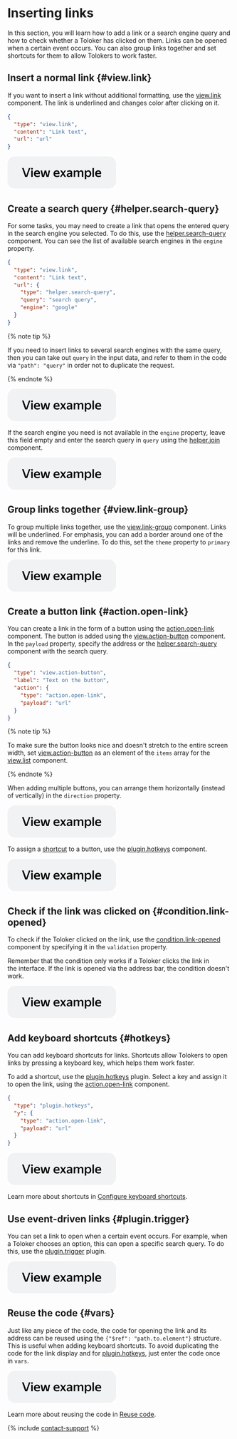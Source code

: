 # Inserting links

In this section, you will learn how to add a link or a search engine query and how to check whether a Toloker has clicked on them. Links can be opened when a certain event occurs. You can also group links together and set shortcuts for them to allow Tolokers to work faster.

## Insert a normal link {#view.link}

If you want to insert a link without additional formatting, use the [view.link](../reference/view.link.md) component. The link is underlined and changes color after clicking on it.

```json
{
  "type": "view.link",
  "content": "Link text",
  "url": "url"
}
```

[![image](../_images/buttons/view-example.svg)](https://ya.cc/t/8AWWLoEf3ttF2F)

## Create a search query {#helper.search-query}

For some tasks, you may need to create a link that opens the entered query in the search engine you selected. To do this, use the [helper.search-query](../reference/helper.search-query.md) component. You can see the list of available search engines in the `engine` property.

```json
{
  "type": "view.link",
  "content": "Link text",
  "url": {
    "type": "helper.search-query",
    "query": "search query",
    "engine": "google"
  }
}
```

{% note tip %}

If you need to insert links to several search engines with the same query, then you can take out `query` in the input data, and refer to them in the code via `"path": "query"` in order not to duplicate the request.

{% endnote %}

[![image](../_images/buttons/view-example.svg)](https://ya.cc/t/xubW9a7u3ttF3P)

If the search engine you need is not available in the `engine` property, leave this field empty and enter the search query in `query` using the [helper.join](../reference/helper.join.md) component.

[![image](../_images/buttons/view-example.svg)](https://ya.cc/t/sQLrwr193ttF3h)

## Group links together {#view.link-group}

To group multiple links together, use the [view.link-group](../reference/view.link-group.md) component. Links will be underlined. For emphasis, you can add a border around one of the links and remove the underline. To do this, set the `theme` property to `primary` for this link.

[![image](../_images/buttons/view-example.svg)](https://ya.cc/t/e2bmQ_Pz3ttF4X)

## Create a button link {#action.open-link}

You can create a link in the form of a button using the [action.open-link](../reference/action.open-link.md) component. The button is added using the [view.action-button](../reference/view.action-button.md) component. In the `payload` property, specify the address or the [helper.search-query](../reference/helper.search-query.md) component with the search query.

```json
{
  "type": "view.action-button",
  "label": "Text on the button",
  "action": {
    "type": "action.open-link",
    "payload": "url"
  }
}
```

{% note tip %}

To make sure the button looks nice and doesn't stretch to the entire screen width, set [view.action-button](../reference/view.action-button.md) as an element of the `items` array for the [view.list](../reference/view.list.md) component.

{% endnote %}

When adding multiple buttons, you can arrange them horizontally (instead of vertically) in the `direction` property.

[![image](../_images/buttons/view-example.svg)](https://ya.cc/t/Z4zKrqen3ttF5p)

To assign a [shortcut](../best-practices/hotkeys.md) to a button, use the [plugin.hotkeys](../reference/plugin.hotkeys.md) component.

[![image](../_images/buttons/view-example.svg)](https://ya.cc/t/JMgSpar33ttF6b)

## Check if the link was clicked on {#condition.link-opened}

To check if the Toloker clicked on the link, use the [condition.link-opened](../reference/condition.link-opened.md) component by specifying it in the `validation` property.

Remember that the condition only works if a Toloker clicks the link in the interface. If the link is opened via the address bar, the condition doesn't work.

[![image](../_images/buttons/view-example.svg)](https://ya.cc/t/jotI7dQ13ttF74)

## Add keyboard shortcuts {#hotkeys}

You can add keyboard shortcuts for links. Shortcuts allow Tolokers to open links by pressing a keyboard key, which helps them work faster.

To add a shortcut, use the [plugin.hotkeys](../reference/plugin.hotkeys.md) plugin. Select a key and assign it to open the link, using the [action.open-link](../reference/action.open-link.md) component.

```json
{
  "type": "plugin.hotkeys",
  "y": {
    "type": "action.open-link",
    "payload": "url"
  }
}
```

[![image](../_images/buttons/view-example.svg)](https://ya.cc/t/NhCk-72F3ttF7x)

Learn more about shortcuts in [Configure keyboard shortcuts](../best-practices/hotkeys.md).

## Use event-driven links {#plugin.trigger}

You can set a link to open when a certain event occurs. For example, when a Toloker chooses an option, this can open a specific search query. To do this, use the [plugin.trigger](../reference/plugin.trigger.md) plugin.

[![image](../_images/buttons/view-example.svg)](https://ya.cc/t/ALiH0zIV3ttF8Z)

## Reuse the code {#vars}

Just like any piece of the code, the code for opening the link and its address can be reused using the `{"$ref": "path.to.element"}` structure. This is useful when adding keyboard shortcuts. To avoid duplicating the code for the link display and for [plugin.hotkeys](../reference/plugin.hotkeys.md), just enter the code once in `vars`.

[![image](../_images/buttons/view-example.svg)](https://ya.cc/t/caUgYPHD3ttF8v)

Learn more about reusing the code in [Reuse code](../best-practices/reuse.md).

{% include [contact-support](../_includes/contact-support.md) %}